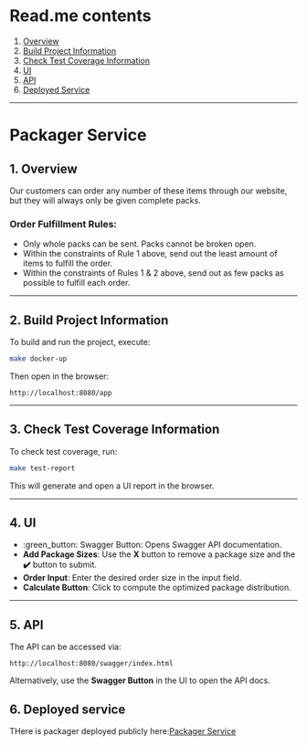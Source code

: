 # Read.me contents

1. [Overview](#1-overview)
2. [Build Project Information](#2-build-project-information)
3. [Check Test Coverage Information](#3-check-test-coverage-information)
4. [UI](#4-ui)
5. [API](#5-api)
6. [Deployed Service](#6-deployed-service)

---

# Packager Service

## 1. Overview  
Our customers can order any number of these items through our website, but they will always only be given complete packs.

### Order Fulfillment Rules:
- Only whole packs can be sent. Packs cannot be broken open.
- Within the constraints of Rule 1 above, send out the least amount of items to fulfill the order.
- Within the constraints of Rules 1 & 2 above, send out as few packs as possible to fulfill each order.

---

## 2. Build Project Information  
To build and run the project, execute:  
```sh
make docker-up
```
Then open in the browser:  
```
http://localhost:8080/app
```

---

## 3. Check Test Coverage Information  
To check test coverage, run:  
```sh
make test-report
```
This will generate and open a UI report in the browser.

---

## 4. UI  
- :green_button: Swagger Button: Opens Swagger API documentation.  
- **Add Package Sizes**: Use the **X** button to remove a package size and the **✔️** button to submit.  
- **Order Input**: Enter the desired order size in the input field.  
- **Calculate Button**: Click to compute the optimized package distribution.  

---

## 5. API  
The API can be accessed via:  
```
http://localhost:8080/swagger/index.html
```
Alternatively, use the **Swagger Button** in the UI to open the API docs.

## 6. Deployed service
THere is packager deployed publicly here:[Packager Service](https://packager-0e6j.onrender.com/app)